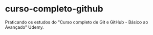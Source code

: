 # curso-completo-github
Praticando os estudos do "Curso completo de Git e GitHub - Básico ao Avançado" Udemy.
